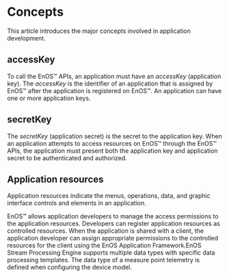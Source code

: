 # Concepts

This article introduces the major concepts involved in application development.

## accessKey

To call the EnOS™ APIs, an application must have an *accessKey* (application key). The *accessKey* is the identifier of an application that is assigned by EnOS™ after the application is registered on EnOS™. An application can have one or more application keys.

## secretKey

The *secretKey* (application secret) is the secret to the application key. When an application attempts to access resources on EnOS™ through the EnOS™ APIs, the application must present both the application key and application secret to be authenticated and authorized.

## Application resources

Application resources indicate the menus, operations, data, and graphic interface controls and elements in an application.

EnOS™ allows application developers to manage the access permissions to the application resources. Developers can register application resources as controlled resources. When the application is shared with a client, the application developer can assign appropriate permissions to the controlled resources for the client using the EnOS Application Framework.EnOS Stream Processing Engine supports multiple data types with specific data processing templates. The data type of a measure point telemetry is defined when configuring the device model.



<!--end-->